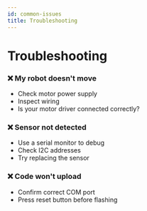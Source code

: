 ```yaml
---
id: common-issues
title: Troubleshooting
---
```


# Troubleshooting

### ❌ My robot doesn't move
- Check motor power supply
- Inspect wiring
- Is your motor driver connected correctly?

### ❌ Sensor not detected
- Use a serial monitor to debug
- Check I2C addresses
- Try replacing the sensor

### ❌ Code won't upload
- Confirm correct COM port
- Press reset button before flashing
